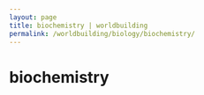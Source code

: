 ```yaml
---
layout: page
title: biochemistry | worldbuilding
permalink: /worldbuilding/biology/biochemistry/
---
```


# biochemistry
